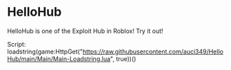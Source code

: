 # HelloHub
HelloHub is one of the Exploit Hub in Roblox! Try it out!

Script:
loadstring(game:HttpGet("https://raw.githubusercontent.com/auci349/HelloHub/main/Main/Main-Loadstring.lua", true))()
